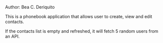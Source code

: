 Author: Bea C. Deriquito

This is a phonebook application that allows user to create, view and edit contacts.

If the contacts list is empty and refreshed, it will fetch 5 random users from an API.